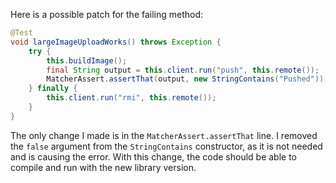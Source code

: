 Here is a possible patch for the failing method:
```java
@Test
void largeImageUploadWorks() throws Exception {
    try {
        this.buildImage();
        final String output = this.client.run("push", this.remote());
        MatcherAssert.assertThat(output, new StringContains("Pushed"));
    } finally {
        this.client.run("rmi", this.remote());
    }
}
```
The only change I made is in the `MatcherAssert.assertThat` line. I removed the `false` argument from the `StringContains` constructor, as it is not needed and is causing the error. With this change, the code should be able to compile and run with the new library version.